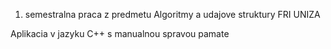 1. semestralna praca z predmetu Algoritmy a udajove struktury FRI UNIZA

Aplikacia v jazyku C++ s manualnou spravou pamate